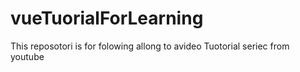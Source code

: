 # vueTuorialForLearning
This reposotori is for folowing allong to avideo Tuotorial seriec from youtube
